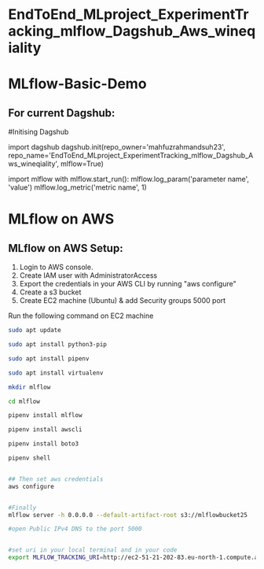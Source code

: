 # EndToEnd_MLproject_ExperimentTracking_mlflow_Dagshub_Aws_wineqiality
# MLflow-Basic-Demo



## For current Dagshub:
#Initising Dagshub

import dagshub
dagshub.init(repo_owner='mahfuzrahmandsuh23', repo_name='EndToEnd_MLproject_ExperimentTracking_mlflow_Dagshub_Aws_wineqiality', mlflow=True)

import mlflow
with mlflow.start_run():
mlflow.log_param('parameter name', 'value')
mlflow.log_metric('metric name', 1)






# MLflow on AWS

## MLflow on AWS Setup:

1. Login to AWS console.
2. Create IAM user with AdministratorAccess
3. Export the credentials in your AWS CLI by running "aws configure"
4. Create a s3 bucket
5. Create EC2 machine (Ubuntu) & add Security groups 5000 port

Run the following command on EC2 machine
```bash
sudo apt update

sudo apt install python3-pip

sudo apt install pipenv

sudo apt install virtualenv

mkdir mlflow

cd mlflow

pipenv install mlflow

pipenv install awscli

pipenv install boto3

pipenv shell


## Then set aws credentials
aws configure


#Finally 
mlflow server -h 0.0.0.0 --default-artifact-root s3://mlflowbucket25

#open Public IPv4 DNS to the port 5000


#set uri in your local terminal and in your code 
export MLFLOW_TRACKING_URI=http://ec2-51-21-202-83.eu-north-1.compute.amazonaws.com:5000/
```


